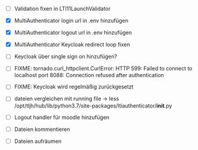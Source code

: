 - [ ] Validation fixen in LTI11LaunchValidator
- [x] MultiAuthenticator login url in .env hinzufügen
- [x] MultiAuthenticator logout url in .env hinzufügen
- [x] MultiAuthenticator Keycloak redirect loop fixen
- [ ] Keycloak über single sign on hinzufügen?
- [ ] FIXME: tornado.curl_httpclient.CurlError: HTTP 599: Failed to connect to localhost port 8088: Connection refused after authentication
- [ ] FIXME: Keycloak wird regelmäßig zurückgesetzt
- [ ] dateien vergleichen mit running file -> less /opt/tljh/hub/lib/python3.7/site-packages/ltiauthenticator/__init__.py
- [ ] Logout handler für moodle hinzufügen

- [ ] Dateien kommentieren
- [ ] Dateien aufräumen